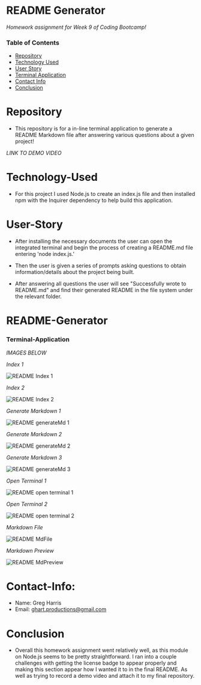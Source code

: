 # README Generator

*Homework assignment for Week 9 of Coding Bootcamp!*

### Table of Contents 

* [Repository](#Repository) 
* [Technology Used](#Technology-Used) 
* [User Story](#User-Story)
* [Terminal Application](#README-Generator)
* [Contact Info](#Contact-Info)
* [Conclusion](#Conclusion)

# Repository

- This repository is for a in-line terminal application to generate a README Markdown file after answering various questions about a given project!

*LINK TO DEMO VIDEO*


# Technology-Used

- For this project I used Node.js to create an index.js file and then installed npm with the Inquirer dependency to help build this application.

# User-Story

- After installing the necessary documents the user can open the integrated terminal and begin the process of creating a README.md file entering 'node index.js.'

- Then the user is given a series of prompts asking questions to obtain information/details about the project being built.

- After answering all questions the user will see "Successfully wrote to README.md" and find their generated README in the file system under the relevant folder.

# README-Generator

### Terminal-Application

*IMAGES BELOW*

*Index 1*

![README Index 1](https://user-images.githubusercontent.com/73864182/109276475-ec826600-77ca-11eb-8f48-581d4fe1bdd6.png)

*Index 2*

![README Index 2](https://user-images.githubusercontent.com/73864182/109276477-ed1afc80-77ca-11eb-9040-21d159f1c3db.png)

*Generate Markdown 1*

![README generateMd 1](https://user-images.githubusercontent.com/73864182/109276478-edb39300-77ca-11eb-8ece-3978fba2e97c.png)

*Generate Markdown 2*

![README generateMd 2](https://user-images.githubusercontent.com/73864182/109276480-edb39300-77ca-11eb-8350-bfb3733da1a5.png)

*Generate Markdown 3*

![README generateMd 3](https://user-images.githubusercontent.com/73864182/109276484-ee4c2980-77ca-11eb-8108-91cd8f12b95f.png)

*Open Terminal 1*

![README open terminal 1](https://user-images.githubusercontent.com/73864182/109276481-edb39300-77ca-11eb-83c6-d306016eae56.png)

*Open Terminal 2*

![README open terminal 2](https://user-images.githubusercontent.com/73864182/109276482-ee4c2980-77ca-11eb-897f-afde8a60c4f1.png)

*Markdown File*

![README MdFile](https://user-images.githubusercontent.com/73864182/109276485-eee4c000-77ca-11eb-854d-648532fd2b65.png)

*Markdown Preview*

![README MdPreview](https://user-images.githubusercontent.com/73864182/109276487-eee4c000-77ca-11eb-8fae-e82ad1534475.png)


# Contact-Info:

- Name: Greg Harris
- Email: ghart.productions@gmail.com

# Conclusion

- Overall this homework assignment went relatively well, as this module on Node.js seems to be pretty straightforward. I ran into a couple challenges with getting the license badge to appear properly and making this section appear how I wanted it to in the final README. As well as trying to record a demo video and attach it to my final repository. 